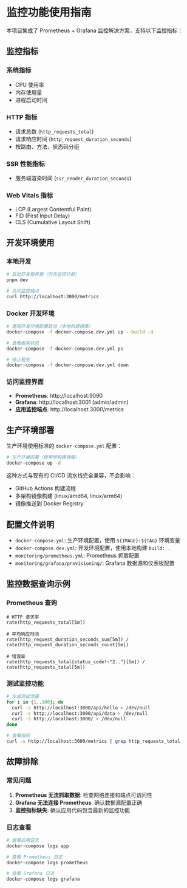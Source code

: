 # 监控功能使用指南

本项目集成了 Prometheus + Grafana 监控解决方案，支持以下监控指标：

## 监控指标

### 系统指标
- CPU 使用率
- 内存使用量
- 进程启动时间

### HTTP 指标
- 请求总数 (`http_requests_total`)
- 请求响应时间 (`http_request_duration_seconds`)
- 按路由、方法、状态码分组

### SSR 性能指标
- 服务端渲染时间 (`ssr_render_duration_seconds`)

### Web Vitals 指标
- LCP (Largest Contentful Paint)
- FID (First Input Delay) 
- CLS (Cumulative Layout Shift)

## 开发环境使用

### 本地开发
```bash
# 启动开发服务器（包含监控功能）
pnpm dev

# 访问监控端点
curl http://localhost:3000/metrics
```

### Docker 开发环境
```bash
# 使用开发环境配置启动（本地构建镜像）
docker-compose -f docker-compose.dev.yml up --build -d

# 查看服务状态
docker-compose -f docker-compose.dev.yml ps

# 停止服务
docker-compose -f docker-compose.dev.yml down
```

### 访问监控界面
- **Prometheus**: http://localhost:9090
- **Grafana**: http://localhost:3001 (admin/admin)
- **应用监控端点**: http://localhost:3000/metrics

## 生产环境部署

生产环境使用标准的 `docker-compose.yml` 配置：

```bash
# 生产环境部署（使用预构建镜像）
docker-compose up -d
```

这种方式与现有的 CI/CD 流水线完全兼容，不会影响：
- GitHub Actions 构建流程
- 多架构镜像构建 (linux/amd64, linux/arm64)
- 镜像推送到 Docker Registry

## 配置文件说明

- `docker-compose.yml`: 生产环境配置，使用 `${IMAGE}:${TAG}` 环境变量
- `docker-compose.dev.yml`: 开发环境配置，使用本地构建 `build: .`
- `monitoring/prometheus.yml`: Prometheus 抓取配置
- `monitoring/grafana/provisioning/`: Grafana 数据源和仪表板配置

## 监控数据查询示例

### Prometheus 查询
```promql
# HTTP 请求率
rate(http_requests_total[5m])

# 平均响应时间
rate(http_request_duration_seconds_sum[5m]) / rate(http_request_duration_seconds_count[5m])

# 错误率
rate(http_requests_total{status_code!~"2.."}[5m]) / rate(http_requests_total[5m])
```

### 测试监控功能
```bash
# 生成测试流量
for i in {1..100}; do 
  curl -s http://localhost:3000/api/hello > /dev/null
  curl -s http://localhost:3000/api/data > /dev/null
  curl -s http://localhost:3000/ > /dev/null
done

# 查看指标
curl -s http://localhost:3000/metrics | grep http_requests_total
```

## 故障排除

### 常见问题
1. **Prometheus 无法抓取数据**: 检查网络连接和端点可访问性
2. **Grafana 无法连接 Prometheus**: 确认数据源配置正确
3. **监控指标缺失**: 确认应用代码包含最新的监控功能

### 日志查看
```bash
# 查看应用日志
docker-compose logs app

# 查看 Prometheus 日志
docker-compose logs prometheus

# 查看 Grafana 日志
docker-compose logs grafana
```